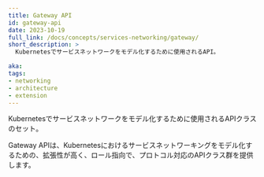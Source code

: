 ```yaml
---
title: Gateway API
id: gateway-api
date: 2023-10-19
full_link: /docs/concepts/services-networking/gateway/
short_description: >
  Kubernetesでサービスネットワークをモデル化するために使用されるAPI。

aka:
tags:
- networking
- architecture
- extension
---
```

Kubernetesでサービスネットワークをモデル化するために使用されるAPIクラスのセット。

<!--more--> 
Gateway APIは、Kubernetesにおけるサービスネットワーキングをモデル化するための、拡張性が高く、ロール指向で、プロトコル対応のAPIクラス群を提供します。
